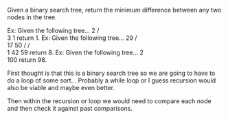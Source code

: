 Given a binary search tree, return the minimum difference between any two nodes in the tree.

Ex: Given the following tree...
        2
       / \
      3   1
return 1.
Ex: Given the following tree...
        29
       /  \
     17   50
    /     / \
   1    42  59
return 8.
Ex: Given the following tree...
        2
         \
         100
return 98.


First thought is that this is a binary search tree so we are going to have to do a loop of some sort... Probably a while loop or I guess recursion would also be viable and maybe even better.

Then within the recursion or loop we would need to compare each node and then check it against past comparisons.

